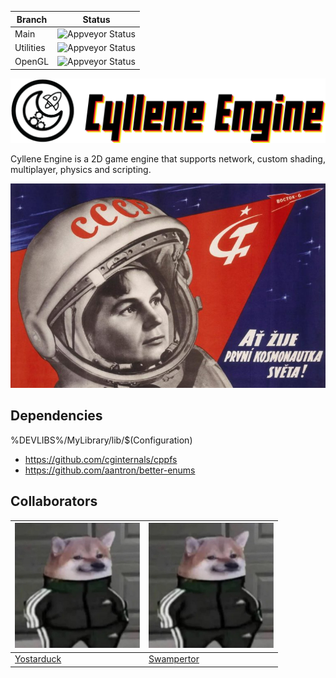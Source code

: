| Branch      | Status      |
| ----------- | ----------- |
| Main        | ![Appveyor Status](https://ci.appveyor.com/api/projects/status/github/USwampertor/CylleneEngine?branch=main&svg=true)       |
| Utilities   | ![Appveyor Status](https://ci.appveyor.com/api/projects/status/github/USwampertor/CylleneEngine?branch=utilities&svg=true)        |
| OpenGL   | ![Appveyor Status](https://ci.appveyor.com/api/projects/status/github/USwampertor/CylleneEngine?branch=opengl&svg=true)        |

![Cyllene Banner](./docs/resources/logo.png)

Cyllene Engine is a 2D game engine that supports network, custom shading, multiplayer, physics and scripting.

![Cyllene Banner](./docs/resources/cy3.jpg)

## Dependencies
%DEVLIBS%/MyLibrary/lib/$(Configuration)

* https://github.com/cginternals/cppfs
* https://github.com/aantron/better-enums


## Collaborators

|<img src="./docs/resources/Yostarduck.jfif" alt="Yostarduck" width="200" height="200"/> | <img src="./docs/resources/Yostarduck.jfif" alt="Yostarduck" width="200" height="200"/> |
| ---- | ---- |
| [Yostarduck](https://github.com/Yostarduck) | [Swampertor](https://github.com/USwampertor) |

